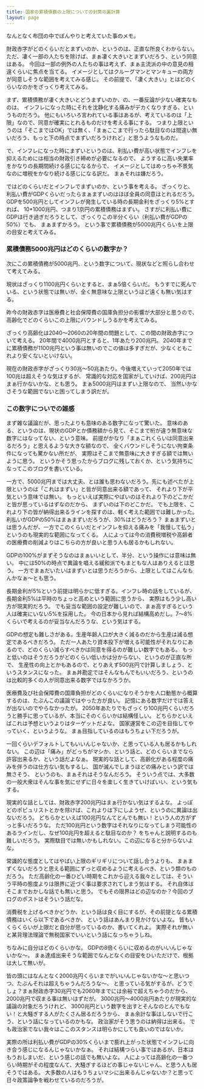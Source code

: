 ```yaml
---
title: 国家の累積債務の上限についての封筒の裏計算
layout: page
---
```

なんとなく布団の中でぼんやりと考えていた事のメモ。

財政赤字がどのくらいだとまずいのか、というのは、正直な所良くわからない。
ただ、凄く一部の人たちを除けば、まぁ凄く大きいとまずいだろう、という同意はある。
今回は一部の例外の人たちの事は考えず、まぁ主流派の中の意見の相違くらいに焦点を当てる。
イメージとしてはクルーグマンとマンキューの両方が同意しそうな範囲を考えてみる感じ。
その前提で、「凄く大きい」とはどのくらいなのかをざっくり考えてみる。

まず、累積債務が凄く大きいとどうまずいのか、の、一番反論が少ない確実なものは、
インフレになった時にそれを沈静化する痛みがデカくなりすぎる、というものだろう。
他にもいろいろ言われている事はあるが、考えているのは「上限」なので、同意が確実にとれるものだけを考える事にする。
つまり上限というのは「そこまではOK」では無く、「まぁここまで行ったら駄目なのは間違い無いだろう、もっと下の時点でまずいだろうけれど」と思うようなものだ。

で、インフレになった時にまずいというのは、利払い費が高い状態でインフレを抑えるためには相当の財政引き締めが必要になるので、
ようするに高い失業率をかなりの長期間続ける感じになるからで、
イメージとしてはめっちゃ不景気なのに増税をかなり続ける感じになる訳だ。
まぁそれは嫌だろう。

ではどのくらいだとインフレでまずいのか、という事を考える。
ざっくりと、利払い費がGDPくらいだったらまぁまずいのはほぼ全員の同意はとれるだろう。
GDPを500兆円としてインフレが発生している時の長期金利をざっくり5%とすれば、
10*1000兆円、つまり1京円の累積債務はまずい。
さすがに利払い費にGDPは行き過ぎだろうとして、ざっくりこの半分くらい（利払い費がGDPの50%）でも、
まぁまずかろう。
という事で累積債務が5000兆円くらいを上限の目安と考えてみる。

### 累積債務5000兆円はどのくらいの数字か？

次にこの累積債務が5000兆円、という数字について、現状などと照らし合わせて考えてみる。

現状はざっくり1100兆円くらいとすると、まぁ5倍くらいだ。
もうすでに死んでいる、という状態では無いが、全く無意味な上限というほど遠くも無い気はする。

昨今の財政赤字は医療費と社会保障費の国庫負担分の影響が大部分と思うので、
高齢化でどのくらいこの上限にバウンドしうるかを考えてみる。

ざっくり高齢化は2040〜2060の20年間の問題として、この間の財政赤字について考える。
20年間で4000兆円とすると、1年あたり200兆円。
2040年までに累積債務が1100兆円という事は無いのでこの値は多すぎだが、少なくともこれより安くないといけない。

現在の財政赤字がざっくり30兆〜50兆あたり。今後増えていって2050年では100兆は超えそうな気はするが、
常識的な対応を国家がしていけば、200兆円はまぁ行かないかな、とも思う。
まぁ5000兆円はまずい上限なので、
当然いかなさそうな範囲でないと困ってしまう訳だが。

### この数字についでの雑感

まず雑な議論だが、思ったよりも意味のある数字になって驚いた。
意味のある、というのは、現状のGDPとか債務額から見て、そこまで桁が違う無意味な数字にはなってない、という意味。
前提がかなり「まぁこれくらいは同意出来るだろう」と思えるような大きな額なので、
全くバウンドしそうにない拘束条件になっても驚かない所だが、
実際はそこまで無意味に大きすぎる額では無いように思う。
というかそう思ったからブログに残しておくか、という気持ちになってこのブログを書いている。

一方で、5000兆円までは大丈夫、とは誰も思わないだろう。先にも述べたが上限というのは「これはまずい」と皆が同意出来る額であって、
それより下が平気という意味では無い。
もっといえば実際にやばいのはそれより下のどこかだと皆が思っているはずなのだから、
まずいのは下のどこかだ。
でも上限を、これより下の皆が納得出来るラインを探すのは、軽く考えた範囲では難しかった。
利払いがGDPの50%はまぁまずいだろうが、30%はどうだろう？
まぁまずいとは思うんだが、一方でこのくらいだとインフレを抑える痛みを「我慢して払う」というのも現実的な範囲になってくる。
人によっては今の消費税増税や高齢者の医療費の削減よりはこちらの方が良いと思う人も居るかもしれない。

GDPの100%がまずそうなのはまぁいいとして、半分、という操作には意味は無い。
中には50%の時点で異論を唱える緩和派でもまともな人はありえるとは思う。
一方でまぁだいたいはまずいとは思うだろうから、上限としてはこんなもんかなぁ〜とも思う。

長期金利が5%という前提は明らかに低すぎる。インフレ時の話をしているが、長期金利5%は平時のちょっと高めという範囲に思うから、
実際はもう少し高い方が現実的だろう。
でも妥当な範囲の設定が難しいので、まぁ高すぎるという人は確実にいない5%を採用した。
今の日本から見れば結構高めだし。7〜8%くらいで考えるのが妥当なんだろうな、という気はする。

GDPの想定も難しさがある。生産年齢人口が大きく減るのだから生産は減る想定であるべきだろう。
ただ一人あたり資本投下が増える可能性がそれなりにあるので、どのくらい減らすべきかは同意を得るのが難しい数字でもある。
もっと低いのはそうだろうがどのくらい低いかは分からない、というのが正直な所で、
生産性の向上とかもあるので、とりあえず500兆円で計算しましょう、というスタンスになった。
まぁ丼勘定ではそんなもんでもいいだろう、というのは比較的多くの人が同意出来る数字ではなかろうか。

医療費及び社会保障費の国庫負担がどのくらいになりそうかを人口動態から概算するのは、たぶんこの議論ではやった方が良い。
記憶にある数字だけでは答えが出ないのでやらなかったが。
2050年あたりでもざっくり100兆円くらいだろうと勝手に思っているが、本当にそのくらいかは結構怪しい。
どちらかといえばこれは予想というよりはターゲットだよな。
国家運営をこの辺を目指してやっていく、というような。
まぁ目指しているのはもうちょい下だろうが。

一回くらいデフォルトしてもいいんじゃないか、と思っている人も居るかもしれない。
この辺は「痛み」がどっちがマシか、という話と、どのくらいまでなら許容出来るか、という話だよなぁ。
現実的な話として、高齢化がある程度の痛みを伴うのは仕方ない気もするし、
国が滅んでしまうほどの痛みという訳では無さそう、
というのも、まぁそれはそうなんだろう。
そういう点では、大多数の一般大衆はそんな事を気にせずに日々を楽しく生きていけばいい、という気もする。

現実的な話としては、財政赤字200兆円はまぁ行かない気はするよな。
よっぽどのポピュリストとかを除けば、これよりは下にしようぜ、というのに異論は出ないだろう。
どちらかといえば100兆円なんてとんでも無い！という人の方がずっと多いだろうな。
ただ100兆円という数字はそれなりになってしまう可能性のあるラインだし、なぜ100兆円を超えると駄目なのか？
をちゃんと説明するのも難しいだろう。
実際駄目では無いかもしれない。この辺になると分からないよな。

常識的な態度としてはやばい上限のギリギリについて話し合うよりも、
まぁまずくないだろうと思える範囲にずっと収めるように考えるべき、という類のものだろう。
ただ高齢化の一番ひどい時期をこれから迎える我々としては、そういう平時の態度よりは限界に近づく事は要求されてしまう気はする。
それ自体はそこまでおかしな話でも無いと思う。
でもその限界はどの辺なのか？今回のブログのポストはそういう話だな。

消費税を上げるべきかどうか、という話は良く目にするが、その前提となる累積債務はいくら以下であるべきか、
という話はあんまり見かけないよな。
皆もいくらくらいが上限だと自分が思っているのか、書いてくれよ。
実際それが無いと某背理法理論で無税国家でいいという話になっちゃうしね。

ちなみに自分はどのくらいかな。
GDPの8倍くらいに収めるのがいいんじゃないかな〜。
まぁ達成出来そうな範囲でなんとなくの目安をひいただけで、根拠は大して無いが。

皆の頭にはなんとなく2000兆円くらいまでがいいんじゃないかな〜と思いつつ、たぶんそれは超えちゃうんだろうな〜、
と思っている気がするが、どうでしょ？まぁ財政赤字30兆円でも2060年までには余裕で超えちゃうのだから、
2000兆円で収まる事は無いはずだが。
3000兆円〜4000兆円あたりが現実的な議論の対象だろうけれど、
3000兆円という数字を出すとそんなのとんでもない！と大騒ぎする人がたくさん居るだろうから、
まぁ余計な事はしないで行こう、という話になっているのかもな。
政治家がそう思うのは納得は出来る。
でも政治家でない我々はここのスタンスは明らかにしても良いのではないか。

実際の所は利払い費がGDPの30%くらいまで膨れ上がった状態でインフレに向き合う感じになるんじゃないかなぁ。
それは結構つらい事ではあるが、日本はもうおしまいだ、という感じの話でも無いよな。
人によっては高齢化の一番つらい時期がその程度なんて、大騒ぎするほどの事じゃないじゃん、と思う人も居そうではある。
大多数の人はもうちょいマシに出来るんじゃないか？と思って日々政策論争を戦わせているのだろうが。